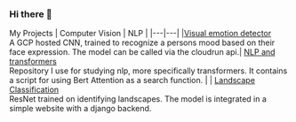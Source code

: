 ### Hi there 👋

My Projects
|  Computer Vision |  NLP |
|---|---|
|[Visual emotion detector](https://github.com/L-Heidrich/Visual_emotion_detection) 
<br>A GCP hosted CNN, trained to recognize a persons mood based on their face expression. The model can be called via the cloudrun api.| [NLP and transformers](https://github.com/L-Heidrich/NLP_and_transformers) <br> Repository I use for studying nlp, more specifically transformers. It contains a script for using Bert Attention as a search function. |
| [Landscape Classification](https://github.com/L-Heidrich/Pytorch-landscape-classification) <br>
ResNet trained on identifying landscapes. The model is integrated in a simple website with a django backend. 

<!--
**L-Heidrich/L-Heidrich** is a ✨ _special_ ✨ repository because its `README.md` (this file) appears on your GitHub profile.

Here are some ideas to get you started:

- 🔭 I’m currently working on ...
- 🌱 I’m currently learning ...
- 👯 I’m looking to collaborate on ...
- 🤔 I’m looking for help with ...
- 💬 Ask me about ...
- 📫 How to reach me: ...
- 😄 Pronouns: ...
- ⚡ Fun fact: ...
-->
